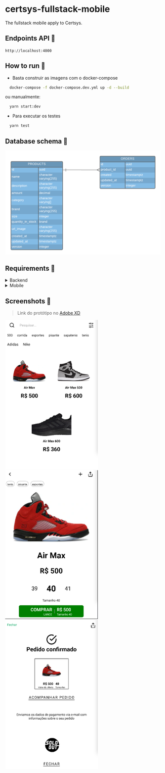 # certsys-fullstack-mobile
The fullstack mobile apply to Certsys.


## Endpoints API 📡
`http://localhost:4000`

## How to run 🚀

- Basta construir as imagens com o docker-compose

```sh
  docker-compose -f docker-compose.dev.yml up -d --build
```

ou manualmente:

```sh
  yarn start:dev
```

- Para executar os testes

```sh
  yarn test
```

## Database schema 💾

<img src=".github/assets/database-schema.png" alt="DB Schema">

## Requirements 🔗

<details>
  <summary>Backend</summary>
  
  | N° | FR (functional requirements) | NFR (non-functional requirements) | OK |
  |----|------------------------------|-----------------------------------|----------------|
  | 1  |  Desenvolver a tela de Splash | | ✅ |
  | 2  | Desenvolver a tela de Home | listando os ténis do backend e respeitando os filtros | ✅ |
  | 3  | Desenvolver a tela de Details | | ✅ |
  | 4  | Desenvolver a tela de Success | | ✅ |
</details>

<details>
  <summary>Mobile</summary>
  
  | N° | FR (functional requirements) | NFR (non-functional requirements) | OK |
  |----|------------------------------|-----------------------------------|----------------|
  | 5  | Deve ser possível cadastrar uma nova cidade ao informar corretamente os dados pedidos | | ✅ |
  | 6  | Listagem de tênis (pedidos) | Adicionar filtros | ✅ |
  | 7  | Comprar tênis (criar pedido) | | ✅ |
  | 8  | Criar apenas das tabelas (Product e Order) | | ✅ |
</details>


## Screenshots 📸

> Link do protótipo no [Adobe XD](https://xd.adobe.com/view/805c6555-3e18-4105-98e5-d5486211e920-d50f/)

<img src=".github/assets/tela1.png" width="300px" alt="Screenshot 01">
<img src=".github/assets/tela2.png" width="300px" alt="Screenshot 02">
<img src=".github/assets/tela3.png" width="300px" alt="Screenshot 03">